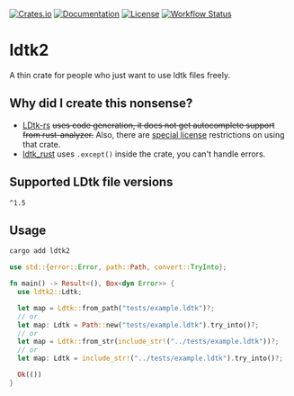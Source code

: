 [![Crates.io](https://img.shields.io/crates/v/ldtk2.svg)](https://crates.io/crates/ldtk2)
[![Documentation](https://docs.rs/ldtk2/badge.svg)](https://docs.rs/ldtk2)
[![License](https://img.shields.io/crates/l/ldtk2.svg)](LICENSE)
[![Workflow Status](https://github.com/sumibi-yakitori/ldtk2-rs/workflows/Rust/badge.svg)](https://github.com/sumibi-yakitori/ldtk2-rs/actions?query=workflow%3A%22Rust%22)

# ldtk2

A thin crate for people who just want to use ldtk files freely.


## Why did I create this nonsense?

- [LDtk-rs](https://github.com/katharostech/LDtk-rs) <strike>uses code generation, it does not get autocomplete support from rust-analyzer.</strike> Also, there are [special license](https://github.com/katharostech/katharos-license) restrictions on using that crate.
- [ldtk_rust](https://github.com/estivate/ldtk_rust) uses `.except()` inside the crate, you can't handle errors.


## Supported LDtk file versions

`^1.5`


## Usage

```sh
cargo add ldtk2
```

```rust
use std::{error::Error, path::Path, convert::TryInto};

fn main() -> Result<(), Box<dyn Error>> {
  use ldtk2::Ldtk;

  let map = Ldtk::from_path("tests/example.ldtk")?;
  // or
  let map: Ldtk = Path::new("tests/example.ldtk").try_into()?;
  // or
  let map = Ldtk::from_str(include_str!("../tests/example.ldtk"))?;
  // or
  let map: Ldtk = include_str!("../tests/example.ldtk").try_into()?;

  Ok(())
}
```
